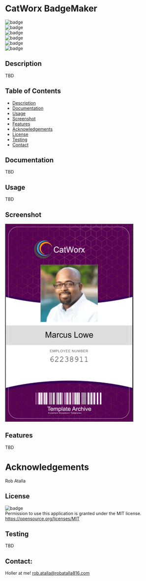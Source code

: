 # CatWorx BadgeMaker

  ![badge](https://img.shields.io/github/languages/top/ratalla816/CatWorx-BadgeMaker)
  <br> 
  ![badge](https://img.shields.io/github/languages/count/ratalla816/CatWorx-BadgeMaker)
  <br>
  ![badge](https://img.shields.io/github/issues/ratalla816/CatWorx-BadgeMaker)
  <br>
  ![badge](https://img.shields.io/github/issues-closed/ratalla816/CatWorx-BadgeMaker)
  <br>
  ![badge](https://img.shields.io/github/last-commit/ratalla816/CatWorx-BadgeMaker)
  <br>
  ![badge](https://img.shields.io/badge/license-MIT-important)
  
  ## Description
  
   TBD
 
  ## Table of Contents
  - [Description](#description)
  - [Documentation](#documentation)
  - [Usage](#usage)
  - [Screenshot](#screenshot)
  - [Features](#features)
  - [Acknowledgements](#acknowledgements)
  - [License](#license)
  - [Testing](#testing)
  - [Contact](#contact)

  ## Documentation
  TBD
 
  ## Usage
  TBD

  ## Screenshot
  ![Screenshot](./assets/images/sample.png)

  ## Features
  TBD
  
  # Acknowledgements
  Rob Atalla
    
  ## License
  ![badge](https://img.shields.io/badge/license-MIT-important)
  <br>
  Permission to use this application is granted under the MIT license. <https://opensource.org/licenses/MIT>


  ## Testing
  TBD

  ## Contact:
  Holler at me! <a href="mailto:rob.atalla@robatalla816.com">rob.atalla@robatalla816.com</a>